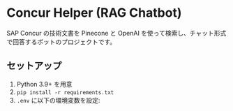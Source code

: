 # Concur Helper (RAG Chatbot)

SAP Concur の技術文書を Pinecone と OpenAI を使って検索し、チャット形式で回答するボットのプロジェクトです。

## セットアップ

1. Python 3.9+ を用意
2. `pip install -r requirements.txt`
3. `.env` に以下の環境変数を設定:
